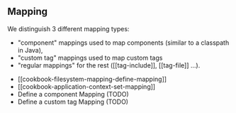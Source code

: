 <!--
{
  "title": "File system - Mappings",
  "id": "cookbook-filesystem-mapping",
  "categories": [
    "files"
  ],
  "description": "Overview of different mapping types in the file system.",
  "keywords": [
    "Mapping",
    "Component mapping",
    "Custom tag mapping",
    "Regular mapping",
    "File system"
  ]
}
-->
## Mapping

We distinguish 3 different mapping types:

- "component" mappings used to map components (similar to a classpath in Java),
- "custom tag" mappings used to map custom tags
- "regular mappings" for the rest ([[tag-include]], [[tag-file]] ...).

* [[cookbook-filesystem-mapping-define-mapping]]
* [[cookbook-application-context-set-mapping]]
* Define a component Mapping (TODO)
* Define a custom tag Mapping (TODO)